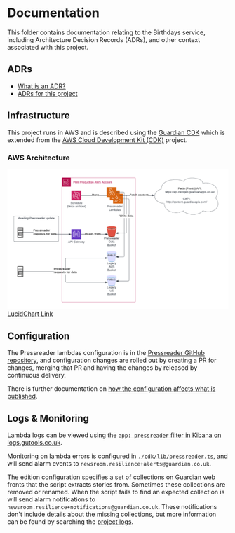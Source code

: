 # Documentation

This folder contains documentation relating to the Birthdays service, including
Architecture Decision Records (ADRs), and other context associated with this project.

## ADRs

- [What is an ADR?](https://adr.github.io/)
- [ADRs for this project](./adr)

## Infrastructure

This project runs in AWS and is described using the [Guardian CDK](https://github.com/guardian/cdk) 
which is extended from the [AWS Cloud Development Kit (CDK)](https://aws.amazon.com/cdk/) project.

### AWS Architecture

![Pressreader architecture](./pressreader-arch-130623.png)
[LucidChart Link](https://lucid.app/lucidchart/4040f7d6-661a-4867-ade0-93ca657a5580/edit?viewport_loc=-103%2C-73%2C1859%2C946%2C0_0&invitationId=inv_0cb12b70-eb29-4a54-8838-b4d32e07d820)

## Configuration

The Pressreader lambdas configuration is in the [Pressreader GitHub repository](https://github.com/guardian/pressreader/tree/main/packages/pressreader/src/editionConfigs), and configuration changes are rolled out by creating a PR for changes, merging that PR and having the changes by released by continuous delivery.

There is further documentation on [how the configuration affects what is published](./pressreader-config.md).

## Logs & Monitoring

Lambda logs can be viewed using the [`app: pressreader` filter in Kibana on logs.gutools.co.uk](https://logs.gutools.co.uk/s/newsroom-resilience/goto/8f38a860-fb94-11ed-a6e5-05ce52e0b77b).

Monitoring on lambda errors is configured in [`./cdk/lib/pressreader.ts`](../packages/cdk/lib/pressreader.ts#L141), and will send alarm events to `newsroom.resilience+alerts@guardian.co.uk`.

The edition configuration specifies a set of collections on Guardian web fronts that the script extracts stories from. Sometimes these collections are removed or renamed. When the script fails to find an expected collection is will send alarm notifications to `newsroom.resilience+notifications@guardian.co.uk`. These notifications don't include details about the missing collections, but more information can be found by searching the [project logs](https://logs.gutools.co.uk/s/newsroom-resilience/goto/8f38a860-fb94-11ed-a6e5-05ce52e0b77b).